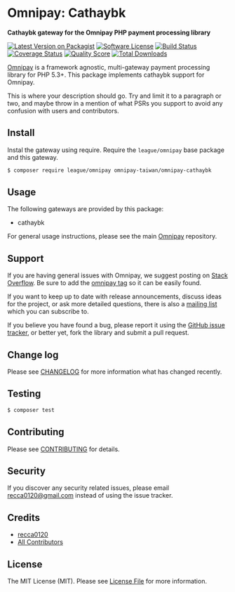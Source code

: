 # Omnipay: Cathaybk

**Cathaybk gateway for the Omnipay PHP payment processing library**

[![Latest Version on Packagist](https://img.shields.io/packagist/v/omnipay-taiwan/omnipay-cathaybk.svg?style=flat-square)](https://packagist.org/packages/omnipay-taiwan/omnipay-cathaybk)
[![Software License](https://img.shields.io/badge/license-MIT-brightgreen.svg?style=flat-square)](LICENSE.md)
[![Build Status](https://img.shields.io/travis/omnipay-taiwan/omnipay-cathaybk/master.svg?style=flat-square)](https://travis-ci.org/omnipay-taiwan/omnipay-cathaybk)
[![Coverage Status](https://img.shields.io/scrutinizer/coverage/g/omnipay-taiwan/omnipay-cathaybk.svg?style=flat-square)](https://scrutinizer-ci.com/g/omnipay-taiwan/omnipay-cathaybk/code-structure)
[![Quality Score](https://img.shields.io/scrutinizer/g/omnipay-taiwan/omnipay-cathaybk.svg?style=flat-square)](https://scrutinizer-ci.com/g/omnipay-taiwan/omnipay-cathaybk)
[![Total Downloads](https://img.shields.io/packagist/dt/omnipay-taiwan/omnipay-cathaybk.svg?style=flat-square)](https://packagist.org/packages/omnipay-taiwan/omnipay-cathaybk)

[Omnipay](https://github.com/thephpleague/omnipay) is a framework agnostic, multi-gateway payment processing library for
PHP 5.3+. This package implements cathaybk support for Omnipay.

This is where your description should go. Try and limit it to a paragraph or two, and maybe throw in a mention of what
PSRs you support to avoid any confusion with users and contributors.

## Install

Instal the gateway using require. Require the `league/omnipay` base package and this gateway.

``` bash
$ composer require league/omnipay omnipay-taiwan/omnipay-cathaybk
```

## Usage

The following gateways are provided by this package:

* cathaybk

For general usage instructions, please see the main [Omnipay](https://github.com/thephpleague/omnipay) repository.

## Support

If you are having general issues with Omnipay, we suggest posting on
[Stack Overflow](http://stackoverflow.com/). Be sure to add the
[omnipay tag](http://stackoverflow.com/questions/tagged/omnipay) so it can be easily found.

If you want to keep up to date with release announcements, discuss ideas for the project, or ask more detailed
questions, there is also a [mailing list](https://groups.google.com/forum/#!forum/omnipay) which you can subscribe to.

If you believe you have found a bug, please report it using
the [GitHub issue tracker](https://github.com/omnipay-taiwan/omnipay-cathaybk/issues), or better yet, fork the library
and submit a pull request.

## Change log

Please see [CHANGELOG](CHANGELOG.md) for more information what has changed recently.

## Testing

``` bash
$ composer test
```

## Contributing

Please see [CONTRIBUTING](CONTRIBUTING.md) for details.

## Security

If you discover any security related issues, please email recca0120@gmail.com instead of using the issue tracker.

## Credits

- [recca0120](https://github.com/recca0120)
- [All Contributors](../../contributors)

## License

The MIT License (MIT). Please see [License File](LICENSE.md) for more information.
